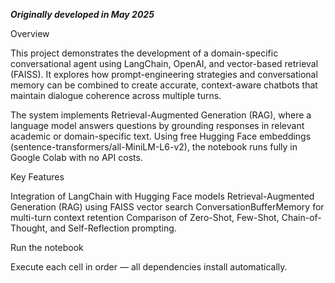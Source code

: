 ***Originally developed in May 2025***

Overview

This project demonstrates the development of a domain-specific conversational agent using LangChain, OpenAI, and vector-based retrieval (FAISS).
It explores how prompt-engineering strategies and conversational memory can be combined to create accurate, context-aware chatbots that maintain dialogue coherence across multiple turns.

The system implements Retrieval-Augmented Generation (RAG), where a language model answers questions by grounding responses in relevant academic or domain-specific text.
Using free Hugging Face embeddings (sentence-transformers/all-MiniLM-L6-v2), the notebook runs fully in Google Colab with no API costs.

Key Features

Integration of LangChain with Hugging Face models
Retrieval-Augmented Generation (RAG) using FAISS vector search
ConversationBufferMemory for multi-turn context retention
Comparison of Zero-Shot, Few-Shot, Chain-of-Thought, and Self-Reflection prompting.

Run the notebook

Execute each cell in order — all dependencies install automatically.
